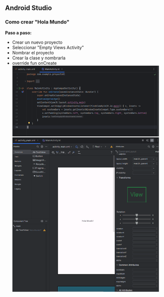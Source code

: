 ## Android Studio
### Como crear "Hola Mundo"
**Paso a paso:**

- Crear un nuevo proyecto
- Seleccionar "Empty Views Activity"
- Nombrar el proyecto
- Crear la clase y nombrarla
- override fun onCreate
![Texto alternativo](img.PNG)
![Texto alternativo](img2.PNG)
